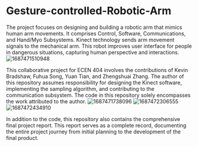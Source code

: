 # Gesture-controlled-Robotic-Arm
The project focuses on designing and building a robotic arm that mimics human arm movements. It comprises Control, Software, Communications, and Hand/Myo Subsystems. Kinect technology sends arm movement signals to the mechanical arm. This robot improves user interface for people in dangerous situations, capturing human perspective and interactions.
![1687471510948](https://github.com/yuantian94/Gesture-controlled-Robotic-Arm/assets/13746207/286bab32-3457-4306-92f8-afa21645d873)

This collaborative project for ECEN 404 involves the contributions of Kevin Bradshaw, Fuhua Song, Yuan Tian, and Zhengshuai Zhang. The author of this repository assumes responsibility for designing the Kinect software, implementing the sampling algorithm, and contributing to the communication subsystem. The code in this repository solely encompasses the work attributed to the author.
![1687471738096](https://github.com/yuantian94/Gesture-controlled-Robotic-Arm/assets/13746207/242f8333-18e9-4988-a7d4-0d7c2a9a99f0)
![1687472306555](https://github.com/yuantian94/Gesture-controlled-Robotic-Arm/assets/13746207/d6de728d-09f4-4711-ae04-bad20a9b111a)
![1687472434910](https://github.com/yuantian94/Gesture-controlled-Robotic-Arm/assets/13746207/3a59cb54-de14-498f-bbb9-fe848b39c657)

In addition to the code, this repository also contains the comprehensive final project report. This report serves as a complete record, documenting the entire project journey from initial planning to the development of the final product.
